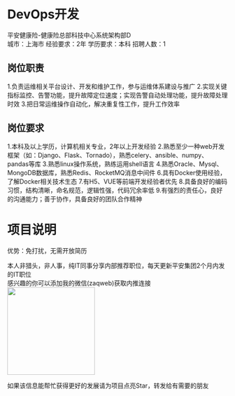 # DevOps开发
平安健康险-健康险总部科技中心系统架构部D  
城市：上海市 经验要求：2年 学历要求：本科  招聘人数：1

## 岗位职责
1.负责运维相关平台设计、开发和维护工作，参与运维体系建设与推广
   2.实现关键指标监控、告警功能，提升故障定位速度；实现告警自动处理功能，提升故障处理时效
   3.把日常运维操作自动化，解决重复性工作，提升工作效率

## 岗位要求
1.本科及以上学历，计算机相关专业，2年以上开发经验
   2.熟悉至少一种web开发框架（如：Django、Flask、Tornado），熟悉celery、ansible、numpy、pandas等库
   3.熟悉linux操作系统，熟练运用shell语言
   4.熟悉Oracle、Mysql、MongoDB数据库，熟悉Redis、RocketMQ消息中间件
   6.具有Docker使用经验，了解Docker相关技术生态
   7.有H5、VUE等前端开发经验者优先
   8.具备良好的编码习惯，结构清晰，命名规范，逻辑性强，代码冗余率低
   9.有强烈的责任心，良好的沟通能力；善于协作，具备良好的团队合作精神

# 项目说明

优势：免打扰，无需开放简历

本人非猎头，非人事，纯IT同事分享内部推荐职位，每天更新平安集团2个月内发的IT职位  
感兴趣的你可以添加我的微信(zaqweb)获取内推连接  
<img src="https://github.com/zaqweb/PA-IT-JOBS/blob/master/WechatICode.jpeg"  height="200" width="200">

如果该信息能帮忙获得更好的发展请为项目点亮Star，转发给有需要的朋友




